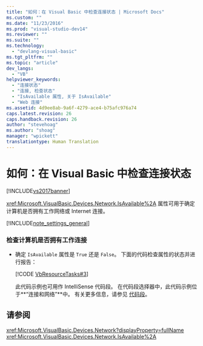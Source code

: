 ```yaml
---
title: "如何：在 Visual Basic 中检查连接状态 | Microsoft Docs"
ms.custom: ""
ms.date: "11/23/2016"
ms.prod: "visual-studio-dev14"
ms.reviewer: ""
ms.suite: ""
ms.technology: 
  - "devlang-visual-basic"
ms.tgt_pltfrm: ""
ms.topic: "article"
dev_langs: 
  - "VB"
helpviewer_keywords: 
  - "连接状态"
  - "连接, 检查状态"
  - "IsAvailable 属性, 关于 IsAvailable"
  - "Web 连接"
ms.assetid: 4d9ee8ab-9a6f-4279-ace4-b75afc976a74
caps.latest.revision: 26
caps.handback.revision: 26
author: "stevehoag"
ms.author: "shoag"
manager: "wpickett"
translationtype: Human Translation
---
```

# 如何：在 Visual Basic 中检查连接状态
[!INCLUDE[vs2017banner](../../../../csharp/includes/vs2017banner.md)]

<xref:Microsoft.VisualBasic.Devices.Network.IsAvailable%2A> 属性可用于确定计算机是否拥有工作网络或 Internet 连接。  
  
 [!INCLUDE[note_settings_general](../../../../csharp/language-reference/compiler-messages/includes/note_settings_general_md.md)]  
  
### 检查计算机是否拥有工作连接  
  
-   确定 `IsAvailable` 属性是 `True` 还是 `False`。  下面的代码检查属性的状态并进行报告：  
  
     [!CODE [VbResourceTasks#3](../CodeSnippet/VS_Snippets_VBCSharp/VbResourceTasks#3)]  
  
     此代码示例也可用作 IntelliSense 代码段。  在代码段选择器中，此代码示例位于**“连接和网络”**中。  有关更多信息，请参见 [代码段](/visual-studio/ide/code-snippets)。  
  
## 请参阅  
 <xref:Microsoft.VisualBasic.Devices.Network?displayProperty=fullName>   
 <xref:Microsoft.VisualBasic.Devices.Network.IsAvailable%2A>